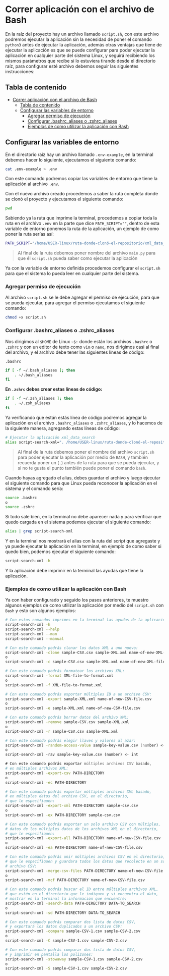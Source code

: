# Correr aplicación con el archivo de Bash

En la raíz del proyecto hay un archivo llamado `script.sh`, con este archivo podremos ejecutar la aplicación sin la necesidad de poner el comando `python3` antes de ejecutar la aplicación, además otras ventajas que tiene de ejecutar la aplicación es que se puede configurar para poder ejecutar la aplicación en cualquier parte del sistema Linux, y seguirá recibiendo los mismos parámetros que recibe si lo estuviera tirando desde el directorio raíz, para configurar esté archivo debemos seguir las siguientes instrucciones:

## Tabla de contenido

- [Correr aplicación con el archivo de Bash](#correr-aplicación-con-el-archivo-de-bash)
  - [Tabla de contenido](#tabla-de-contenido)
  - [Configurar las variables de entorno](#configurar-las-variables-de-entorno)
    - [Agregar permiso de ejecución](#agregar-permiso-de-ejecución)
    - [Configurar .bashrc_aliases o .zshrc_aliases](#configurar-bashrc_aliases-o-zshrc_aliases)
    - [Ejemplos de como utilizar la aplicación con Bash](#ejemplos-de-como-utilizar-la-aplicación-con-bash)

## Configurar las variables de entorno

En el directorio raíz hay un archivo llamado `.env-example`, en la terminal debemos hacer lo siguiente, ejecutamos el siguiente comando:

```sh
cat .env-example > .env
```

Con este comando podremos copiar las variables de entorno que tiene la aplicación al archivo `.env`.

Con el nuevo archivo creado procedemos a saber la ruta completa donde se clonó el proyecto y ejecutamos el siguiente comando:

```sh
pwd
```

Sabiendo ya la ruta que imprime la terminal, procedemos a copiar toda la ruta en el archivo `.env` en la parte que dice `PATH_SCRIPT=""`, dentro de esta variable de entorno ponemos la ruta de la aplicación, un ejemplo de como poner la ruta serías así:

```sh
PATH_SCRIPT="/home/USER-linux/ruta-donde-clonó-el-repositorio/xml_data_search/main.py"
```

> Al final de la ruta debemos poner nombre del archivo `main.py` para que él `script.sh` pueda saber como ejecutar la aplicación

Ya con la variable de entorno definida procedemos configurar el `script.sh` para que el sistema lo pueda leer en cualquier parte del sistema.

### Agregar permiso de ejecución

Al archivo `script.sh` se le debe agregar el permiso de ejecución, para que se pueda ejecutar, para agregar el permiso ejecutamos el siguiente comando:

```sh
chmod +x script.sh
```

### Configurar .bashrc_aliases o .zshrc_aliases

Nos dirigimos al `$HOME` de Linux `~$:` donde están los archivos `.bashrc` o `.zshrc` y con un editor de texto como `vim` o `nano`, nos dirigimos casi al final del archivo, y el archivo debe tener las siguientes líneas de código:

`.bashrc`

```bash
if [ -f ~/.bash_aliases ]; then
    . ~/.bash_aliases
fi
```

**En `.zshrc` debes crear estas líneas de código:**

```zsh
if [ -f ~/.zsh_aliases ]; then
    . ~/.zsh_aliases
fi
```

Ya verificando que están estás línea de código podremos agregar la aplicación en el archivo `.bashrc_aliases` o `.zshrc_aliases`, y lo hacemos de la siguiente manera, agregando estas líneas de código:

```zsh
# Ejecutar la aplicación xml_data_search
alias script-search-xml=". /home/USER-linux/ruta-donde-clonó-el-repositorio/xml_data_search/script.sh"
```

> Al final de la ruta debemos poner el nombre del archivo `script.sh` para poder ejecutar la aplicación por medio de `BASH`, y también recuerda poner un (`.`) antes de la ruta para que se pueda ejecutar, y si no te gusta el punto también puede poner el comando `bash`.

Cuando hayas agregado el alias, debes guardar el archivo y luego ejecutar el siguiente comando para que Linux pueda reconocer la aplicación en el sistema y el comando sería:

```zsh
source .bashrc
o
source .zshrc
```

Si todo sale bien, en la terminal no debe aparecer nada y para verificar que quedo cargada en el sistema podemos ejecutar el siguiente comando:

```zsh
alias | grep script-search-xml
```

Y en la terminal nos mostrará el alias con la ruta del script que agregaste y ya puede ejecutar la aplicación en la terminal, en ejemplo de como saber si quedo bien, podemos ejecutar el siguiente comando:

```zsh
script-search-xml -h
```

Y la aplicación debe imprimir en la terminal las ayudas que tiene la aplicación.

### Ejemplos de como utilizar la aplicación con Bash

Ya con haber configurado y seguido los pasos anteriores, te muestro algunos ejemplos de como utilizar la aplicación por medio del `script.sh` con `Bash` y esto son algunos ejemplos:

```zsh
# Con estos comandos imprimes en la terminal las ayudas de la aplicación:
script-search-xml -h
script-search-xml --help
script-search-xml --man
script-search-xml --manual

# Con este comando podrás clonar los datos XML a uno nuevo:
script-search-xml -clone sample-CSV.csv sample-XML.xml name-of-new-XML-file.xml
o
script-search-xml -c sample-CSV.csv sample-XML.xml name-of-new-XML-file.xml

# Con este comando podrás formatear los archivos XML:
script-search-xml -format XML-file-to-format.xml
o
script-search-xml -f XML-file-to-format.xml

# Con este comando podrás exportar múltiples ID a un archivo CSV:
script-search-xml -export sample-XML.xml name-of-new-CSV-file.csv
o
script-search-xml -e sample-XML.xml name-of-new-CSV-file.csv

# Con este comando podrás borrar datos del archivo XML:
script-search-xml -remove sample-CSV.csv sample-XML.xml
o
script-search-xml -r sample-CSV.csv sample-XML.xml

# Con este comando podrás elegir llaves y valores al azar:
script-search-xml -random-access-value sample-key-value.csv (number) <- int
o
script-search-xml -rav sample-key-value.csv (number) <- int

# Con este comando podrás exportar múltiples archivos CSV basado,
# en múltiples archivos XML:
script-search-xml -export-csv PATH-DIRECTORY
o
script-search-xml -ec PATH-DIRECTORY

# Con este comando podrás exportar múltiples archivos XML basado,
# en múltiples datos del archivo CSV, en el directorio,
# que le especifiquen:
script-search-xml -export-xml PATH-DIRECTORY sample-csv.csv
o
script-search-xml -ex PATH-DIRECTORY sample-csv.csv

# Con este comando podrás exportar un solo archivo CSV con múltiples,
# datos de los múltiples datos de los archivos XML en el directorio,
# que le especifiquen:
script-search-xml -export-all PATH-DIRECTORY name-of-new-CSV-file.csv
o
script-search-xml -ea PATH-DIRECTORY name-of-new-CSV-file.csv

# Con este comando podrás unir múltiples archivos CSV en el directorio,
# que le especifiquen y guardara todos los datos que recolecte en un solo,
# archivo CSV:
script-search-xml -merge-csv-files PATH-DIRECTORY name-of-new-CSV-file.csv
o
script-search-xml -mcf PATH-DIRECTORY name-of-new-CSV-file.csv

# Con este comando podrás buscar el ID entre múltiples archivos XML,
# que estén en el directorio que le indiquen y si encuentra el dato,
# mostrar en la terminal la información que encuentre:
script-search-xml -search-data PATH-DIRECTORY DATA-TO_SEARCH
o
script-search-xml -sd PATH-DIRECTORY DATA-TO_SEARCH

# Con este comando podrás comparar dos lista de datos CSV,
# y exportará los datos duplicados a un archivo CSV:
script-search-xml -compare sample-CSV-1.csv sample-CSV-2.csv
o
script-search-xml -C sample-CSV-1.csv sample-CSV-2.csv

# Con este comando podrás comparar dos lista de datos CSV,
# y imprimir en pantalla los polizones:
script-search-xml -stowaway sample-CSV-1.csv sample-CSV-2.csv
o
script-search-xml -S sample-CSV-1.csv sample-CSV-2.csv
```
